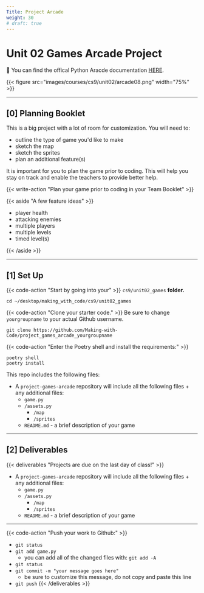 ```yaml
---
Title: Project Arcade
weight: 30
# draft: true
---
```


# Unit 02 Games Arcade Project

📖 You can find the offical Python Aracde documentation [HERE](https://api.arcade.academy/en/latest/get_started.html).

{{< figure src="images/courses/cs9/unit02/arcade08.png" width="75%" >}}

---

## [0] Planning Booklet 

This is a big project with a lot of room for customization. You will need to:
- outline the type of game you'd like to make
- sketch the map 
- sketch the sprites 
- plan an additional feature(s)

It is important for you to plan the game prior to coding. This will help you stay on track and enable the teachers to provide better help. 

{{< write-action "Plan your game prior to coding in your Team Booklet" >}} 

{{< aside "A few feature ideas" >}}

- player health
- attacking enemies 
- multiple players 
- multiple levels 
- timed level(s)

{{< /aside >}}

---


##  [1] Set Up

{{< code-action "Start by going into your" >}} `cs9/unit02_games` **folder.**
```shell
cd ~/desktop/making_with_code/cs9/unit02_games
```

{{< code-action "Clone your starter code." >}} Be sure to change `yourgroupname` to your actual Github username.
```shell
git clone https://github.com/Making-with-Code/project_games_arcade_yourgroupname
```

{{< code-action "Enter the Poetry shell and install the requirements:" >}}
```shell
poetry shell
poetry install
```

This repo includes the following files:
- A `project-games-arcade` repository will include all the following files + any additional files:
    - `game.py` 
    - `/assets.py`
        - `/map`
        - `/sprites`
    - `README.md` - a brief description of your game

---

## [2] Deliverables

{{< deliverables  "Projects are due on the last day of class!" >}}

- A `project-games-arcade` repository will include all the following files + any additional files:
    - `game.py` 
    - `/assets.py`
        - `/map`
        - `/sprites`
    - `README.md` - a brief description of your game


---

{{< code-action "Push your work to Github:" >}}
- `git status`
- `git add game.py`
    - you can add all of the changed files with: `git add -A`
- `git status`
- `git commit -m "your message goes here"`
    - be sure to customize this message, do not copy and paste this line
- `git push`
{{< /deliverables >}}

